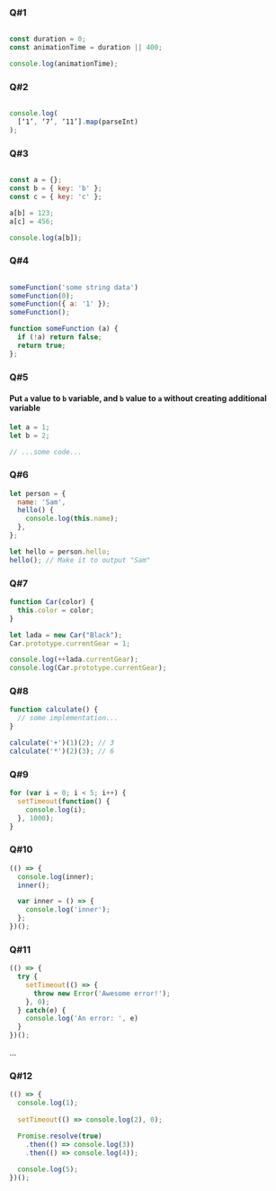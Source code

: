 ### Q#1
```javascript

const duration = 0;
const animationTime = duration || 400; 

console.log(animationTime);
```

### Q#2
```javascript

console.log(
  [‘1’, ‘7’, ‘11’].map(parseInt)
);

```

### Q#3
```javascript

const a = {};
const b = { key: 'b' };
const c = { key: 'c' };

a[b] = 123;
a[c] = 456;

console.log(a[b]);
```

### Q#4
```javascript

someFunction('some string data')
someFunction(0);
someFunction({ a: '1' });
someFunction();

function someFunction (a) {
  if (!a) return false;
  return true;
};

```



### Q#5
#### Put `a` value to `b` variable, and `b` value to `a` without creating additional variable
```javascript
let a = 1;
let b = 2;

// ...some code...

```

### Q#6
```javascript
let person = {
  name: 'Sam',
  hello() {
    console.log(this.name);
  },
};

let hello = person.hello;
hello(); // Make it to output "Sam"
```

### Q#7
```javascript
function Car(color) {
  this.color = color;
}

let lada = new Car("Black");
Car.prototype.currentGear = 1;

console.log(++lada.currentGear);
console.log(Car.prototype.currentGear);
```

### Q#8
```javascript
function calculate() {
  // some implementation...
}

calculate('+')(1)(2); // 3
calculate('*')(2)(3); // 6
```

### Q#9
```javascript
for (var i = 0; i < 5; i++) {
  setTimeout(function() {
    console.log(i);
  }, 1000);
}
```

### Q#10
```javascript
(() => {
  console.log(inner);
  inner();

  var inner = () => {
    console.log('inner');
  };
})();
```

### Q#11
```javascript
(() => {
  try {
    setTimeout(() => {
      throw new Error('Awesome error!');
    }, 0);
  } catch(e) {
    console.log('An error: ', e)
  }
})();
```

...

### Q#12
```javascript
(() => {
  console.log(1);
 
  setTimeout(() => console.log(2), 0);

  Promise.resolve(true)
    .then(() => console.log(3))
    .then(() => console.log(4));
 
  console.log(5);
})();
```




